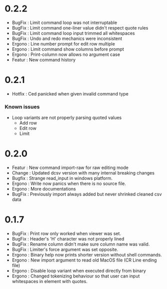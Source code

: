 # 0.2.2

- BugFix : Limit command loop was not interruptable
- BugFix : Limit command one-liner value didn't respect quote rules
- BugFix : Limit command loop input trimmed all whitespaces
- BugFix : Undo and redo mechanics were inconsistent
- Ergono : Line number prompt for edit row multiple
- Ergono : Limit command show columns before prompt
- Ergono : Print-column now allows no argument case
- Featur : New command history

# 0.2.1

- Hotfix : Ced panicked when given invalid command type

### Known issues

- Loop variants are not properly parsing quoted values
	- Add row
	- Edit row
	- Limit

# 0.2.0

- Featur : New command import-raw for raw editing mode
- Change : Updated dcsv version with many internal breaking changes
- Bugfix : Strange read\_input in windows platform.
- Ergono : Write now panics when there is no source file.
- Ergono : More documentations
- BugFix : Previously import always added but never shrinked cleaned csv data

# 0.1.7

- BugFix : Print row only worked when viewer was set.
- BugFix : Header's 'H' character was not properly lined
- BugFix : Rename column didn't make sure column name was valid.
- BugFix : Limiter's force argument was set opposite.
- Ergono : Binary help now prints shorter version without shell commands.
- Ergono : New import argument to read old MacOS file (CR Line ending file)
- Ergono : Disable loop variant when executed directly from binary
- Ergono : Changed tokenizing behaviour so that user can input whitespaces in element with quotes.

